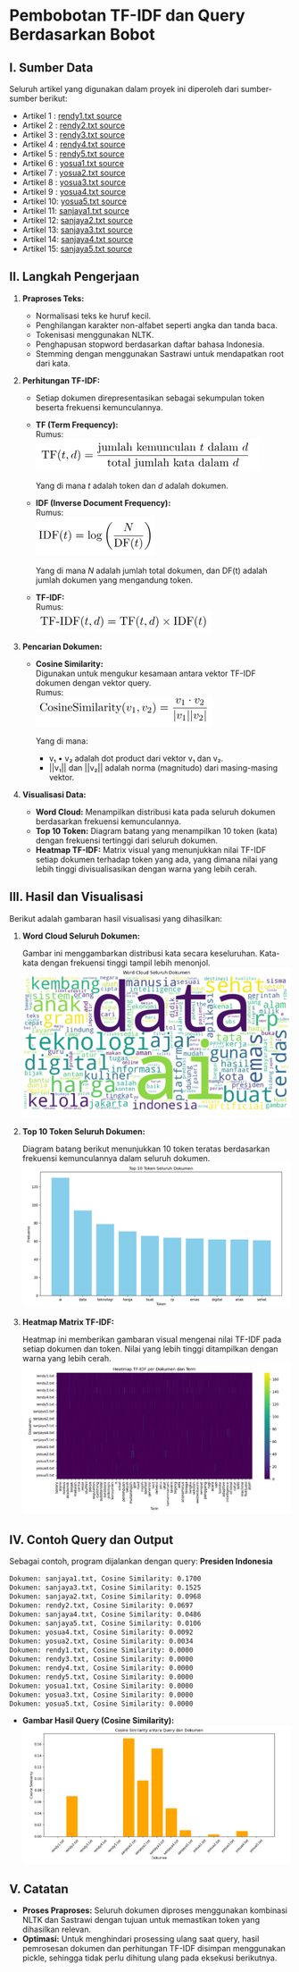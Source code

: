 
Pembobotan TF-IDF dan Query Berdasarkan Bobot
=======================================================================

I. Sumber Data
---------------
Seluruh artikel yang digunakan dalam proyek ini diperoleh dari sumber-sumber berikut:
- Artikel 1 : [rendy1.txt source](https://aws.amazon.com/id/what-is/artificial-intelligence/)
- Artikel 2 : [rendy2.txt source](https://theconversation.com/pentingnya-tata-kelola-data-kesehatan-di-era-ai-indonesia-harus-segera-bangun-layanan-kesehatan-terintegrasi-239383)
- Artikel 3 : [rendy3.txt source](https://ppg.dikdasmen.go.id/news/peranan-kecerdasan-buatan-artificial-intelligence-dalam-pendidikan)
- Artikel 4 : [rendy4.txt source](https://diskominfo.mukomukokab.go.id/artikel/teknologi-ai-bagaimana-kecerdasan-buatan-mengubah-industri-di-seluruh-dunia)
- Artikel 5 : [rendy5.txt source](https://www.djkn.kemenkeu.go.id/kanwil-jakarta/baca-artikel/16291/Artificial-Intelligence-AI-Pembantu-Pekerjaan-Manusia.html)
- Artikel 6 : [yosua1.txt source](https://www.kompasiana.com/lianafitri7184/67e87e54c925c44b563744f2/dinamika-ekonomi-perilaku-di-tengah-transformasi-digital)
- Artikel 7 : [yosua2.txt source](https://www.liputan6.com/bisnis/read/5981341/harga-emas-antam-ubs-dan-galeri24-pegadaian-jelang-lebaran-intip-daftarnya)
- Artikel 8 : [yosua3.txt source](https://money.kompas.com/read/2025/03/30/123249126/tol-japek-ii-selatan-dibuka-gratis-mulai-2-april-tapi-bus-dan-truk-dilarang)
- Artikel 9 : [yosua4.txt source](https://www.tempo.co/ekonomi/kisruh-izin-impor-bawang-putih-diprediksi-rugikan-masyarakat-rp-3-85-triliun-per-tahun-1225320)
- Artikel 10: [yosua5.txt source](https://money.kompas.com/read/2025/03/30/112000826/puncak-arus-balik-diprediksi-pada-6-maret-2025-begini-persiapan-jasa-marga)
- Artikel 11: [sanjaya1.txt source](https://itk.ac.id/rangkaian-kegiatan-dies-natalis-6-institut-teknologi-kalimantan/berita/sinergi-pemerintah-dan-pendidikan-tinggi-untuk-kemajuan-bangsa-di-istana-merdeka)
- Artikel 12: [sanjaya2.txt source](https://indonesia.go.id/kategori/sosial-budaya/9121/pemerintah-luncurkan-tunas-kebijakan-baru-lindungi-anak-di-dunia-digital?lang=1)
- Artikel 13: [sanjaya3.txt source](https://indonesia.go.id/kategori/sosial-budaya/9121/pemerintah-luncurkan-tunas-kebijakan-baru-lindungi-anak-di-dunia-digital?lang=1)
- Artikel 14: [sanjaya4.txt source](https://indonesia.go.id/kategori/sosial-budaya/9121/pemerintah-luncurkan-tunas-kebijakan-baru-lindungi-anak-di-dunia-digital?lang=1)
- Artikel 15: [sanjaya5.txt source](https://indonesia.go.id/kategori/sosial-budaya/9121/pemerintah-luncurkan-tunas-kebijakan-baru-lindungi-anak-di-dunia-digital?lang=1)

II. Langkah Pengerjaan
---------------
1. **Praproses Teks:**
   - Normalisasi teks ke huruf kecil.
   - Penghilangan karakter non-alfabet seperti angka dan tanda baca.
   - Tokenisasi menggunakan NLTK.
   - Penghapusan stopword berdasarkan daftar bahasa Indonesia.
   - Stemming dengan menggunakan Sastrawi untuk mendapatkan root dari kata.

2. **Perhitungan TF-IDF:**
   - Setiap dokumen direpresentasikan sebagai sekumpulan token beserta frekuensi kemunculannya.
   - **TF (Term Frequency):**\
     Rumus:\
     ![Rumus TF}](gambarRumus/tf.png)

     Yang di mana *t* adalah token dan *d* adalah dokumen.
     
   - **IDF (Inverse Document Frequency):**\
     Rumus:\
     ![Rumus IDF}](gambarRumus/idf.png)

     Yang di mana *N* adalah jumlah total dokumen, dan DF(t) adalah jumlah dokumen yang mengandung token.
     
   - **TF-IDF:**\
     Rumus:\
     ![Rumus TF-IDF}](gambarRumus/tf-idf.png)

3. **Pencarian Dokumen:**
   - **Cosine Similarity:**  
     Digunakan untuk mengukur kesamaan antara vektor TF-IDF dokumen dengan vektor query.\
     Rumus:\
     ![Rumus Cosine Similarity}](gambarRumus/cosineSimilarity.png)

     Yang di mana:
       - v₁ • v₂ adalah dot product dari vektor v₁ dan v₂.
       - ||v₁|| dan ||v₂|| adalah norma (magnitudo) dari masing-masing vektor.
       
4. **Visualisasi Data:**
   - **Word Cloud:** Menampilkan distribusi kata pada seluruh dokumen berdasarkan frekuensi kemunculannya.
   - **Top 10 Token:** Diagram batang yang menampilkan 10 token (kata) dengan frekuensi tertinggi dari seluruh dokumen.
   - **Heatmap TF-IDF:** Matrix visual yang menunjukkan nilai TF-IDF setiap dokumen terhadap token yang ada, yang dimana nilai yang lebih tinggi divisualisasikan dengan warna yang lebih cerah.

III. Hasil dan Visualisasi
-------------------------
Berikut adalah gambaran hasil visualisasi yang dihasilkan:

1. **Word Cloud Seluruh Dokumen:**

   Gambar ini menggambarkan distribusi kata secara keseluruhan. Kata-kata dengan frekuensi tinggi tampil lebih menonjol.
   ![Gambar WordCloud](gambar/wordcloud.png)

2. **Top 10 Token Seluruh Dokumen:**

   Diagram batang berikut menunjukkan 10 token teratas berdasarkan frekuensi kemunculannya dalam seluruh dokumen.
   ![Gambar WordCloud](gambar/top10.png)

3. **Heatmap Matrix TF-IDF:**

   Heatmap ini memberikan gambaran visual mengenai nilai TF-IDF pada setiap dokumen dan token. Nilai yang lebih tinggi ditampilkan dengan warna yang lebih cerah.
   ![Gambar WordCloud](gambar/heatmap.png)



IV. Contoh Query dan Output
---------------------------
Sebagai contoh, program dijalankan dengan query: **Presiden Indonesia**
``` Hasil pencarian berdasarkan cosine similarity
Dokumen: sanjaya1.txt, Cosine Similarity: 0.1700 
Dokumen: sanjaya3.txt, Cosine Similarity: 0.1525 
Dokumen: sanjaya2.txt, Cosine Similarity: 0.0968 
Dokumen: rendy2.txt, Cosine Similarity: 0.0697 
Dokumen: sanjaya4.txt, Cosine Similarity: 0.0486 
Dokumen: sanjaya5.txt, Cosine Similarity: 0.0106 
Dokumen: yosua4.txt, Cosine Similarity: 0.0092 
Dokumen: yosua2.txt, Cosine Similarity: 0.0034 
Dokumen: rendy1.txt, Cosine Similarity: 0.0000 
Dokumen: rendy3.txt, Cosine Similarity: 0.0000 
Dokumen: rendy4.txt, Cosine Similarity: 0.0000 
Dokumen: rendy5.txt, Cosine Similarity: 0.0000 
Dokumen: yosua1.txt, Cosine Similarity: 0.0000 
Dokumen: yosua3.txt, Cosine Similarity: 0.0000 
Dokumen: yosua5.txt, Cosine Similarity: 0.0000
```


- **Gambar Hasil Query (Cosine Similarity):**  
  ![Gambar Query](gambar/query_presiden_indonesia.png)

V. Catatan
----------------------
- **Proses Praproses:** Seluruh dokumen diproses menggunakan kombinasi NLTK dan Sastrawi dengan tujuan untuk memastikan token yang dihasilkan relevan.
- **Optimasi:** Untuk menghindari prosessing ulang saat query, hasil pemrosesan dokumen dan perhitungan TF-IDF disimpan menggunakan pickle, sehingga tidak perlu dihitung ulang pada eksekusi berikutnya.

